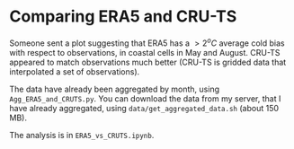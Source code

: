 # Comparing ERA5 and CRU-TS

Someone sent a plot suggesting that ERA5 has a $>2^oC$ average cold bias with respect to observations, in coastal cells in May and August. CRU-TS appeared to match observations much better (CRU-TS is gridded data that interpolated a set of observations).

The data have already been aggregated by month, using `Agg_ERA5_and_CRUTS.py`.
You can download the data from my server, that I have already aggregated, using `data/get_aggregated_data.sh` (about 150 MB).

The analysis is in `ERA5_vs_CRUTS.ipynb`.

